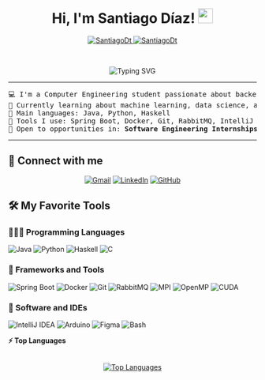 <h1 align="center">
Hi, I'm Santiago Díaz!
	<a href="https://github.com/SantiagoDt" target="_self">
		<img src="https://media.giphy.com/media/hvRJCLFzcasrR4ia7z/giphy.gif" width="30">
	</a>
</h1>
<p align="center">
	<a href="https://github.com/SantiagoDt">
		<img src="https://komarev.com/ghpvc/?username=SantiagoDt&label=Profile%20views&color=0e75b6&style=flat" alt="SantiagoDt" />
	</a>
	<a href="https://github.com/SantiagoDt">
		<img src="https://img.shields.io/github/followers/SantiagoDt?label=Followers" alt="SantiagoDt" />
	</a>
</p>
<br/>
<p align="center">
  <img src="https://readme-typing-svg.herokuapp.com?lines=Computer+Engineering+Student;Always+improving+and+building!&center=true&width=420&height=45" alt="Typing SVG">
</p>

<hr>

<pre>
💻 I'm a Computer Engineering student passionate about backend development and distributed systems.
🧠 Currently learning about machine learning, data science, and neural networks.
🌟 Main languages: Java, Python, Haskell
🚀 Tools I use: Spring Boot, Docker, Git, RabbitMQ, IntelliJ IDEA, Bash, Arduino IDE
🤔 Open to opportunities in: <b>Software Engineering Internships</b> or backend-related roles.
</pre>
<hr>

## 🤝 Connect with me
<p align="center">
	<a href="mailto:santiagonicolasdt@gmail.com"><img src="https://img.shields.io/badge/gmail-%23EA4335.svg?style=plastic&logo=gmail&logoColor=white" alt="Gmail"/></a>
	<a href="https://www.linkedin.com/in/santiagodt/"><img src="https://img.shields.io/badge/linkedin-%230A66C2.svg?style=plastic&logo=linkedin&logoColor=white" alt="LinkedIn"/></a>
	<a href="https://github.com/SantiagoDt"><img src="https://img.shields.io/badge/github-%23181717.svg?style=plastic&logo=github&logoColor=white" alt="GitHub"/></a>
</p>

## 🛠️ My Favorite Tools

### 👨🏽‍💻 Programming Languages
<p>
    <img alt="Java" src="https://img.shields.io/badge/Java-%23ED8B00.svg?style=flat&logo=java&logoColor=white">
    <img alt="Python" src="https://img.shields.io/badge/Python-%2314354C.svg?style=flat&logo=python&logoColor=white">
    <img alt="Haskell" src="https://img.shields.io/badge/Haskell-%235e5086.svg?style=flat&logo=haskell&logoColor=white">
    <img alt="C" src="https://img.shields.io/badge/C-%2300599C.svg?style=flat&logo=c&logoColor=white">
</p>

### 🧰 Frameworks and Tools
<p>
    <img alt="Spring Boot" src="https://img.shields.io/badge/Spring%20Boot-%236DB33F.svg?style=flat&logo=springboot&logoColor=white">
    <img alt="Docker" src="https://img.shields.io/badge/Docker-%230db7ed.svg?style=flat&logo=docker&logoColor=white">
    <img alt="Git" src="https://img.shields.io/badge/Git-%23F05033.svg?style=flat&logo=git&logoColor=white">
    <img alt="RabbitMQ" src="https://img.shields.io/badge/RabbitMQ-%23FF6600.svg?style=flat&logo=rabbitmq&logoColor=white">
    <img alt="MPI" src="https://img.shields.io/badge/MPI-%23007ACC.svg?style=flat&logo=gnu&logoColor=white">
    <img alt="OpenMP" src="https://img.shields.io/badge/OpenMP-%23E34F26.svg?style=flat&logo=openmp&logoColor=white">
    <img alt="CUDA" src="https://img.shields.io/badge/CUDA-%2300A651.svg?style=flat&logo=nvidia&logoColor=white">
</p>

### 📂 Software and IDEs
<p>
    <img alt="IntelliJ IDEA" src="https://img.shields.io/badge/IntelliJ%20IDEA-%23000000.svg?style=flat&logo=intellijidea&logoColor=white">
    <img alt="Arduino" src="https://img.shields.io/badge/Arduino_IDE-%230097A7.svg?style=flat&logo=arduino&logoColor=white">
    <img alt="Figma" src="https://img.shields.io/badge/Figma-%23000000.svg?style=flat&logo=figma&logoColor=white">
    <img alt="Bash" src="https://img.shields.io/badge/Bash-%234EAA25.svg?style=flat&logo=gnubash&logoColor=white">
</p>

<summary><b>⚡ Top Languages</b></summary>
<br/>
<p align="center">
	<a href="https://github.com/SantiagoDt">
	<img src="https://github-readme-stats.vercel.app/api/top-langs/?username=SantiagoDt&langs_count=8&layout=compact" alt="Top Languages">
	</a>
</p>
